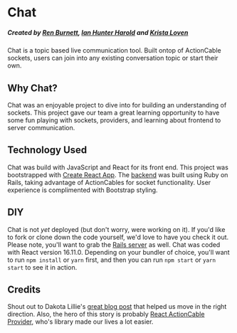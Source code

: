 # Chat
##### Created by [Ren Burnett](https://github.com/renburnett), [Ian Hunter Harold](https://github.com/ianhunterharold) and [Krista Loven](https://github.com/kel29)

Chat is a topic based live communication tool. Built ontop of ActionCable sockets, users can join into any existing conversation topic or start their own. 

## Why Chat?

Chat was an enjoyable project to dive into for building an understanding of sockets. This project gave our team a great learning opportunity to have some fun playing with sockets, providers, and learning about frontend to server communication. 

## Technology Used

Chat was build with JavaScript and React for its front end. This project was bootstrapped with [Create React App](https://github.com/facebook/create-react-app). The [backend](https://github.com/kel29/chat-server) was built using Ruby on Rails, taking advantage of ActionCables for socket functionality. User experience is complimented with Bootstrap styling. 

## DIY

Chat is not _yet_ deployed (but don't worry, were working on it). If you'd like to fork or clone down the code yourself, we'd love to have you check it out. Please note, you'll want to grab the [Rails server](https://github.com/kel29/chat-server) as well. Chat was coded with React version 16.11.0. Depending on your bundler of choice, you'll want to run `npm install` or `yarn` first, and then you can run `npm start` or `yarn start` to see it in action. 

## Credits

Shout out to Dakota Lillie's [great blog post](https://medium.com/@dakota.lillie/using-action-cable-with-react-c37df065f296) that helped us move in the right direction. Also, the hero of this story is probably [React ActionCable Provider](https://github.com/cpunion/react-actioncable-provider), who's library made our lives a lot easier. 
